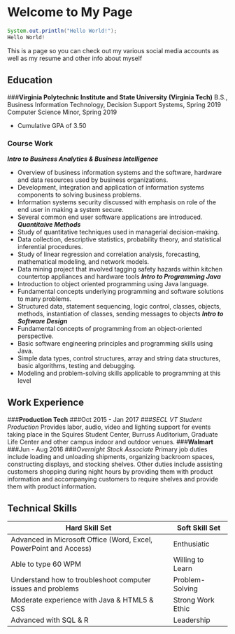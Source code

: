 # Welcome to My Page
```Java
System.out.println("Hello World!");
Hello World!
```
This is a page so you can check out my various social media accounts as well as my resume and other info about myself

## Education
###**Virginia Polytechnic Institute and State University (Virginia Tech)**
B.S., Business Information Technology, Decision Support Systems, Spring 2019
Computer Science Minor, Spring 2019
- Cumulative GPA of 3.50

### Course Work
**_Intro to Business Analytics & Business Intelligence_**
- Overview of business information systems and the software, hardware and data resources used by business organizations.
- Development, integration and application of information systems components to solving business problems.
-	Information systems security discussed with emphasis on role of the end user in making a system secure.
- Several common end user software applications are introduced.
**_Quantitaive Methods_**
- Study of quantitative techniques used in managerial decision-making.
-	Data collection, descriptive statistics, probability theory, and statistical inferential procedures.
-	Study of linear regression and correlation analysis, forecasting, mathematical modeling, and network models.
-	Data mining project that involved tagging safety hazards within kitchen countertop appliances and hardware tools
**_Intro to Programming Java_**
-	Introduction to object oriented programming using Java language.
-	Fundamental concepts underlying programming and software solutions to many problems.
-	Structured data, statement sequencing, logic control, classes, objects, methods, instantiation of classes, sending messages to objects
**_Intro to Software Design_**
-	Fundamental concepts of programming from an object-oriented perspective.
-	Basic software engineering principles and programming skills using Java.
-	Simple data types, control structures, array and string data structures, basic algorithms, testing and debugging.
-	Modeling and problem-solving skills applicable to programming at this level

## Work Experience
###**Production Tech**
###Oct 2015 - Jan 2017
###_SECL VT Student Production_
Provides labor, audio, video and lighting support for events taking place in the Squires Student Center, Burruss Auditorium, Graduate Life Center and other campus indoor and outdoor venues.
###**Walmart**
###Jun - Aug 2016
###_Overnight Stock Associate_
Primary job duties include loading and unloading shipments, organizing backroom spaces, constructing displays, and stocking shelves. Other duties include assisting customers shopping during night hours by providing them with product information and accompanying customers to require shelves and provide them with product information.

## Technical Skills
Hard Skill Set | Soft Skill Set
------------ | -------------
Advanced in Microsoft Office (Word, Excel, PowerPoint and Access) | Enthusiatic
Able to type 60 WPM | Willing to Learn
Understand how to troubleshoot computer issues and problems | Problem-Solving
Moderate experience with Java & HTML5 & CSS | Strong Work Ethic
Advanced with SQL & R | Leadership

